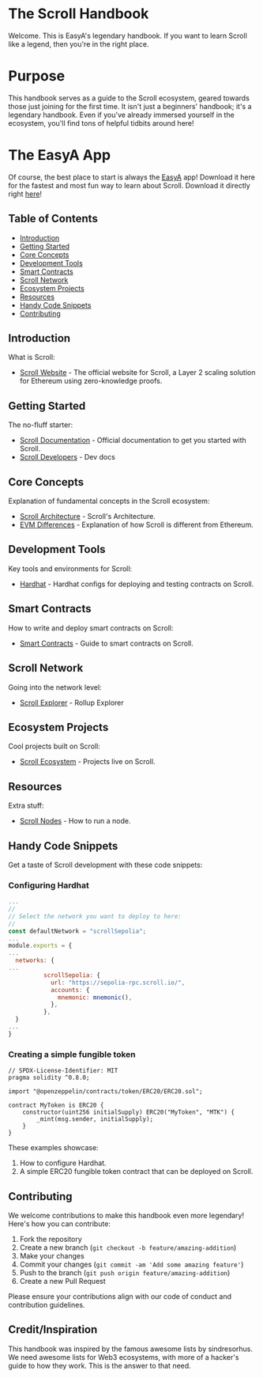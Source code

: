 # The Scroll Handbook

Welcome. This is EasyA's legendary handbook. If you want to learn Scroll like a legend, then you're in the right place.

# Purpose

This handbook serves as a guide to the Scroll ecosystem, geared towards those just joining for the first time. It isn't just a beginners' handbook; it's a legendary handbook. Even if you've already immersed yourself in the ecosystem, you'll find tons of helpful tidbits around here!

# The EasyA App

Of course, the best place to start is always the [EasyA](https://www.easya.io) app! Download it here for the fastest and most fun way to learn about Scroll. Download it directly right [here](https://links.easya.io/links/gotoapp)!

## Table of Contents

- [Introduction](#introduction)
- [Getting Started](#getting-started)
- [Core Concepts](#core-concepts)
- [Development Tools](#development-tools)
- [Smart Contracts](#smart-contracts)
- [Scroll Network](#scroll-network)
- [Ecosystem Projects](#ecosystem-projects)
- [Resources](#resources)
- [Handy Code Snippets](#handy-code-snippets)
- [Contributing](#contributing)

## Introduction

What is Scroll:

- [Scroll Website](https://scroll.io) - The official website for Scroll, a Layer 2 scaling solution for Ethereum using zero-knowledge proofs.

## Getting Started

The no-fluff starter:

- [Scroll Documentation](https://docs.scroll.io/en/home/) - Official documentation to get you started with Scroll.
- [Scroll Developers](https://docs.scroll.io/en/developers/) - Dev docs

## Core Concepts

Explanation of fundamental concepts in the Scroll ecosystem:

- [Scroll Architecture](https://docs.scroll.io/en/technology/) - Scroll's Architecture.
- [EVM Differences](https://docs.scroll.io/en/technology/chain/differences/) - Explanation of how Scroll is different from Ethereum.

## Development Tools

Key tools and environments for Scroll:

- [Hardhat](https://docs.scroll.io/en/developers/developer-quickstart/#hardhat) - Hardhat configs for deploying and testing contracts on Scroll.

## Smart Contracts

How to write and deploy smart contracts on Scroll:

- [Smart Contracts](https://docs.scroll.io/en/developers/scroll-contracts/) - Guide to smart contracts on Scroll.

## Scroll Network

Going into the network level:

- [Scroll Explorer](https://scroll.io/rollupscan) - Rollup Explorer

## Ecosystem Projects

Cool projects built on Scroll:

- [Scroll Ecosystem](https://scroll.io/ecosystem) - Projects live on Scroll.

## Resources

Extra stuff:

- [Scroll Nodes](https://docs.scroll.io/en/developers/guides/running-a-scroll-node/) - How to run a node.

## Handy Code Snippets

Get a taste of Scroll development with these code snippets:

### Configuring Hardhat

```javascript
...
//
// Select the network you want to deploy to here:
//
const defaultNetwork = "scrollSepolia";
...
module.exports = {
...
  networks: {
...
          scrollSepolia: {
            url: "https://sepolia-rpc.scroll.io/",
            accounts: {
              mnemonic: mnemonic(),
            },
          },
  }
...
}
```

### Creating a simple fungible token

```solidity
// SPDX-License-Identifier: MIT
pragma solidity ^0.8.0;

import "@openzeppelin/contracts/token/ERC20/ERC20.sol";

contract MyToken is ERC20 {
    constructor(uint256 initialSupply) ERC20("MyToken", "MTK") {
        _mint(msg.sender, initialSupply);
    }
}
```

These examples showcase:
1. How to configure Hardhat.
2. A simple ERC20 fungible token contract that can be deployed on Scroll.

## Contributing

We welcome contributions to make this handbook even more legendary! Here's how you can contribute:

1. Fork the repository
2. Create a new branch (`git checkout -b feature/amazing-addition`)
3. Make your changes
4. Commit your changes (`git commit -am 'Add some amazing feature'`)
5. Push to the branch (`git push origin feature/amazing-addition`)
6. Create a new Pull Request

Please ensure your contributions align with our code of conduct and contribution guidelines.

## Credit/Inspiration

This handbook was inspired by the famous awesome lists by sindresorhus. We need awesome lists for Web3 ecosystems, with more of a hacker's guide to how they work. This is the answer to that need.
